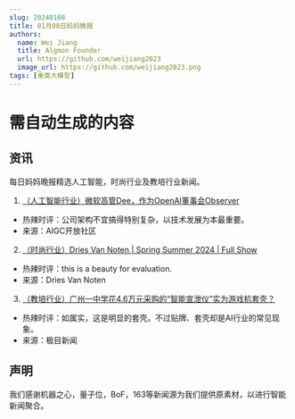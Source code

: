 ```yaml
---
slug: 20240108
title: 01月08日妈妈晚报
authors:
  name: Wei Jiang
  title: Algmon Founder
  url: https://github.com/weijiang2023
  image_url: https://github.com/weijiang2023.png
tags: [垂类大模型]
---
```


# 需自动生成的内容
## 资讯
每日妈妈晚报精选人工智能，时尚行业及教培行业新闻。

1. [（人工智能行业）微软高管Dee，作为OpenAI董事会Observer](https://mp.weixin.qq.com/s/fyyr7kDLaxXtO-1wMS2CwQ)
* 热辣时评：公司架构不宜搞得特别复杂，以技术发展为本最重要。
* 来源：AIGC开放社区

2. [（时尚行业）Dries Van Noten | Spring Summer 2024 | Full Show](https://www.youtube.com/watch?v=9us6bdihI40)
* 热辣时评：this is a beauty for evaluation.
* 来源：Dries Van Noten

3. [（教培行业）广州一中学花4.6万元采购的“智能宣泄仪”实为游戏机套壳？](https://new.qq.com/rain/a/20240108A03S0R00)
* 热辣时评：如属实，这是明显的套壳。不过贴牌、套壳却是AI行业的常见现象。
* 来源：极目新闻

## 声明

我们感谢机器之心，量子位，BoF，163等新闻源为我们提供原素材，以进行智能新闻聚合。